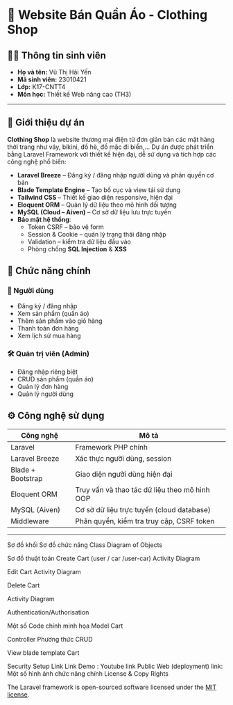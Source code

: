 # 🧥 Website Bán Quần Áo - Clothing Shop

## 👩‍🎓 Thông tin sinh viên
- **Họ và tên:** Vũ Thị Hải Yến  
- **Mã sinh viên:** 23010421  
- **Lớp:** K17-CNTT4  
- **Môn học:** Thiết kế Web nâng cao (TH3)

---
## 📄 Giới thiệu dự án

**Clothing Shop** là website thương mại điện tử đơn giản bán các mặt hàng thời trang như váy, bikini, đồ hè, đồ mặc đi biển,... Dự án được phát triển bằng Laravel Framework với thiết kế hiện đại, dễ sử dụng và tích hợp các công nghệ phổ biến:

- **Laravel Breeze** – Đăng ký / đăng nhập người dùng và phân quyền cơ bản
- **Blade Template Engine** – Tạo bố cục và view tái sử dụng
- **Tailwind CSS** – Thiết kế giao diện responsive, hiện đại
- **Eloquent ORM** – Quản lý dữ liệu theo mô hình đối tượng
- **MySQL (Cloud – Aiven)** – Cơ sở dữ liệu lưu trực tuyến
- **Bảo mật hệ thống**:
    - Token CSRF – bảo vệ form
    - Session & Cookie – quản lý trạng thái đăng nhập
    - Validation – kiểm tra dữ liệu đầu vào
    - Phòng chống **SQL Injection** & **XSS**

## 🧩 Chức năng chính
### 👤 Người dùng
- Đăng ký / đăng nhập
- Xem sản phẩm (quần áo)
- Thêm sản phẩm vào giỏ hàng
- Thanh toán đơn hàng
- Xem lịch sử mua hàng
### 🛠 Quản trị viên (Admin)
- Đăng nhập riêng biệt
- CRUD sản phẩm (quần áo)
- Quản lý đơn hàng
- Quản lý người dùng
## ⚙️ Công nghệ sử dụng

| Công nghệ         | Mô tả                                              |
|------------------|----------------------------------------------------|
| Laravel          | Framework PHP chính                                |
| Laravel Breeze   | Xác thực người dùng, session                        |
| Blade + Bootstrap| Giao diện người dùng hiện đại                       |
| Eloquent ORM     | Truy vấn và thao tác dữ liệu theo mô hình OOP      |
| MySQL (Aiven)    | Cơ sở dữ liệu trực tuyến (cloud database)          |
| Middleware       | Phân quyền, kiểm tra truy cập, CSRF token          |
---
Sơ đồ khối
Sơ đồ chức năng
Class Diagram of Objects

Sơ đồ thuật toán
Create Cart (user / car /user-car) Activity Diagram

Edit Cart Activity Diagram

Delete Cart

Activity Diagram

Authentication/Authorisation

Một số Code chính minh họa
Model
Cart

Controller
Phương thức CRUD

View
blade template Cart

Security Setup
Link
Link Demo : Youtube link
Public Web (deployment) link:
Một số hình ảnh chức năng chính
License & Copy Rights

The Laravel framework is open-sourced software licensed under the [MIT license](https://opensource.org/licenses/MIT).
